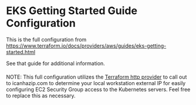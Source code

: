 # EKS Getting Started Guide Configuration

This is the full configuration from https://www.terraform.io/docs/providers/aws/guides/eks-getting-started.html

See that guide for additional information.
####

NOTE: This full configuration utilizes the [Terraform http provider](https://www.terraform.io/docs/providers/http/index.html) to call out to icanhazip.com to determine your local workstation external IP for easily configuring EC2 Security Group access to the Kubernetes servers. Feel free to replace this as necessary.
